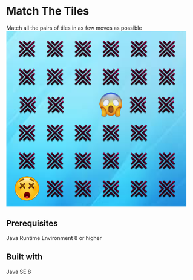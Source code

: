 # Match The Tiles

Match all the pairs of tiles in as few moves as possible
![Screenshot](/src/icon.png?raw=true)
## Prerequisites

Java Runtime Environment 8 or higher

## Built with
Java SE 8

